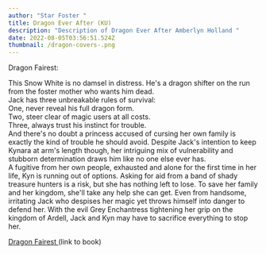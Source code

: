 ```yaml
---
author: "Star Foster "
title: Dragon Ever After (KU)
description: "Description of Dragon Ever After Amberlyn Holland "
date: 2022-08-05T03:56:51.524Z
thumbnail: /dragon-covers-.png
---
```

Dragon Fairest:

This Snow White is no damsel in distress. He's a dragon shifter on the run from the foster mother who wants him dead.\
Jack has three unbreakable rules of survival:\
One, never reveal his full dragon form.\
Two, steer clear of magic users at all costs.\
Three, always trust his instinct for trouble.\
And there's no doubt a princess accused of cursing her own family is exactly the kind of trouble he should avoid. Despite Jack's intention to keep Kynara at arm's length though, her intriguing mix of vulnerability and stubborn determination draws him like no one else ever has.\
A fugitive from her own people, exhausted and alone for the first time in her life, Kyn is running out of options. Asking for aid from a band of shady treasure hunters is a risk, but she has nothing left to lose. To save her family and her kingdom, she'll take any help she can get. Even from handsome, irritating Jack who despises her magic yet throws himself into danger to defend her. With the evil Grey Enchantress tightening her grip on the kingdom of Ardell, Jack and Kyn may have to sacrifice everything to stop her.

[Dragon Fairest ](https://www.goodreads.com/book/show/39654215-dragon-fairest?from_search=true&from_srp=true&qid=c1At2NtNeI&rank=2)(link to book)